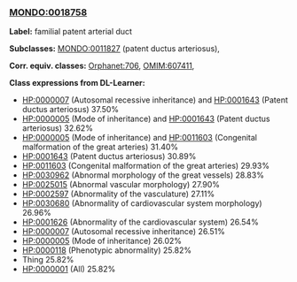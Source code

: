 
### [MONDO:0018758](http://purl.obolibrary.org/obo/MONDO_0018758)
**Label:** familial patent arterial duct

**Subclasses:** [MONDO:0011827](http://purl.obolibrary.org/obo/MONDO_0011827) (patent ductus arteriosus), 

**Corr. equiv. classes:** [Orphanet:706](http://www.orpha.net/ORDO/Orphanet_706), [OMIM:607411](http://purl.obolibrary.org/obo/OMIM_607411), 

**Class expressions from DL-Learner:**

- [HP:0000007](http://purl.obolibrary.org/obo/HP_0000007) (Autosomal recessive inheritance) and [HP:0001643](http://purl.obolibrary.org/obo/HP_0001643) (Patent ductus arteriosus) 37.50%
- [HP:0000005](http://purl.obolibrary.org/obo/HP_0000005) (Mode of inheritance) and [HP:0001643](http://purl.obolibrary.org/obo/HP_0001643) (Patent ductus arteriosus) 32.62%
- [HP:0000005](http://purl.obolibrary.org/obo/HP_0000005) (Mode of inheritance) and [HP:0011603](http://purl.obolibrary.org/obo/HP_0011603) (Congenital malformation of the great arteries) 31.40%
- [HP:0001643](http://purl.obolibrary.org/obo/HP_0001643) (Patent ductus arteriosus) 30.89%
- [HP:0011603](http://purl.obolibrary.org/obo/HP_0011603) (Congenital malformation of the great arteries) 29.93%
- [HP:0030962](http://purl.obolibrary.org/obo/HP_0030962) (Abnormal morphology of the great vessels) 28.83%
- [HP:0025015](http://purl.obolibrary.org/obo/HP_0025015) (Abnormal vascular morphology) 27.90%
- [HP:0002597](http://purl.obolibrary.org/obo/HP_0002597) (Abnormality of the vasculature) 27.11%
- [HP:0030680](http://purl.obolibrary.org/obo/HP_0030680) (Abnormality of cardiovascular system morphology) 26.96%
- [HP:0001626](http://purl.obolibrary.org/obo/HP_0001626) (Abnormality of the cardiovascular system) 26.54%
- [HP:0000007](http://purl.obolibrary.org/obo/HP_0000007) (Autosomal recessive inheritance) 26.51%
- [HP:0000005](http://purl.obolibrary.org/obo/HP_0000005) (Mode of inheritance) 26.02%
- [HP:0000118](http://purl.obolibrary.org/obo/HP_0000118) (Phenotypic abnormality) 25.82%
- Thing 25.82%
- [HP:0000001](http://purl.obolibrary.org/obo/HP_0000001) (All) 25.82%


